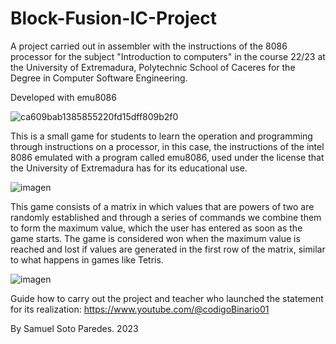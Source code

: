 # Block-Fusion-IC-Project
A project carried out in assembler with the instructions of the 8086 processor for the subject "Introduction to computers" in the course 22/23 at the University of Extremadura, Polytechnic School of Caceres for the Degree in Computer Software Engineering.  

Developed with emu8086

![ca609bab1385855220fd15dff809b2f0](https://user-images.githubusercontent.com/101350872/232572218-6e1d5e6d-3ad0-40cb-aa49-12b67b4f40b7.png)

This is a small game for students to learn the operation and programming through instructions on a processor, in this case, the instructions of the intel 8086 emulated with a program called emu8086, used under the license that the University of Extremadura has for its educational use.

![imagen](https://user-images.githubusercontent.com/101350872/232572037-4b6f981d-decd-4d91-8b36-746f1c765649.png)

This game consists of a matrix in which values ​​that are powers of two are randomly established and through a series of commands we combine them to form the maximum value, which the user has entered as soon as the game starts. The game is considered won when the maximum value is reached and lost if values ​​are generated in the first row of the matrix, similar to what happens in games like Tetris.

![imagen](https://user-images.githubusercontent.com/101350872/232573659-27073d77-1e90-4179-bf2a-4c6f252f3aa9.png)

Guide how to carry out the project and teacher who launched the statement for its realization: https://www.youtube.com/@codigoBinario01

By Samuel Soto Paredes. 2023
